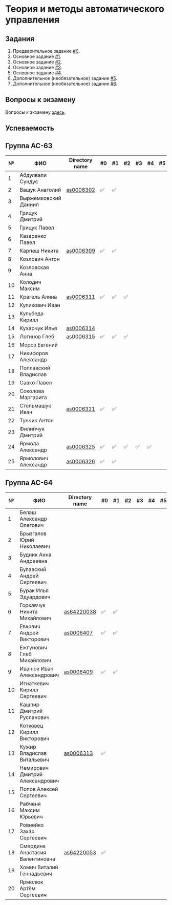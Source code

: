 # Теория и методы автоматического управления

## Задания

1. Предварительное задание [#0](./tasks/task_00/readme.md).
2. Основное задание [#1](./tasks/task_01/readme.md).
3. Основное задание [#2](./tasks/task_02/readme.md).
4. Основное задание [#3](./tasks/task_03/readme.md).
5. Основное задание [#4](./tasks/task_04/readme.md).
6. Дополнительное (необязательное) задание [#5](./tasks/task_05/readme.md).
7. Дополнительное (необязательное) задание [#6](./tasks/task_06/readme.md).

## Вопросы к экзамену

Вопросы к экзамену [здесь](./tasks/readme.md).

## Успеваемость

## Группа АС-63

| №  | ФИО                            | Directory name               | #0 | #1  | #2 | #3  | #4 | #5 | #6 | Рейтинг | Доклад |
|----|--------------------------------|------------------------------|----|-----|----|-----|----|----|----|---------|--------|
|1| Абдулвали Сундус|||||||||||
|2|Ващук Анатолий|[as0006302](./trunk/as0006302/)|:white_check_mark:|:white_check_mark:||||||||
|3|Выржемковский Даниил||||||||| ||
|4|Грицук Дмитрий|||||||||||
|5|Грицук Павел|||||||||||
|6|Казаренко Павел|||||||||||
|7|Карпеш Никита|[as0006309](./trunk/as0006309/)|:white_check_mark:|:white_check_mark:||||||||
|8|Козлович Антон|||||||||||
|9|Козловская Анна|||||||||||
|10|Колодич Максим|||||||||||
|11|Крагель Алина|[as0006311](./trunk/as0006311/)|:white_check_mark:|:white_check_mark:|:white_check_mark:|||||||
|12|Куликович Иван|||||||||||
|13|Кульбеда Кирилл|||||||||||
|14|Кухарчук Илья|[as0006314](trunk/as0006314)||||||||||
|15|Логинов Глеб|[as0006315](./trunk/as0006315/)|:white_check_mark:|:white_check_mark:|:white_check_mark:||||:white_check_mark:|||
|16|Мороз Евгений|||||||||||
|17|Никифоров Александр|||||||||||
|18|Поплавский Владислав|||||||||||
|19|Савко Павел|||||||||||
|20|Соколова Маргарита|||||||||||
|21|Стельмашук Иван|[as0006321](./trunk/as0006321/)|:white_check_mark:|:white_check_mark:||||||||||
|22|Тунчик Антон|||||||||||
|23|Филипчук Дмитрий|||||||||||
|24|Ярмола Александр|[as0006325](./trunk/as0006325/)|:white_check_mark:|:white_check_mark:|:white_check_mark:|:white_check_mark:|:white_check_mark:|||||
|25|Ярмолович Александр|[as0006326](./trunk/as0006326/)|:white_check_mark:|:white_check_mark:||||||||

## Группа АС-64

| №  | ФИО                            | Directory name               | #0 | #1  | #2 | #3  | #4 | #5 | #6 | Рейтинг | Доклад |
|----|--------------------------------|----------------------------- |----|-----|----|-----|----|----|----|---------|--------|
|1|Белаш Александр Олегович|||||||||||
|2|Брызгалов Юрий Николаевич|||||||||||
|3|Будник Анна Андреевна|||||||||||
|4|Булавский Андрей Сергеевич|||||||||||
|5|Бурак Илья Эдуардович|||||||||||
|6|Горкавчук Никита Михайлович|[as64220038](./trunk/as64220038/)|:white_check_mark:|:white_check_mark:||||||||
|7|Евкович Андрей Викторович|[as0006407](./trunk/as0006407/)|:white_check_mark:|:white_check_mark:||||||||
|8|Ежгунович Глеб Михайлович|||||||||||
|9|Иванюк Иван Александрович|[as0006409](./trunk/as0006409/)|:white_check_mark:|:white_check_mark:|||||||||
|10|Игнаткевич Кирилл Сергеевич|||||||||||
|11|Кашпир Дмитрий Русланович|||||||||||
|12|Котковец Кирилл Викторович|||||||||||
|13|Кужир Владислав Витальевич|[as0006313](./trunk/as0006413/)|:white_check_mark:|||||||||
|14|Немирович Дмитрий Александрович|||||||||||
|15|Попов Алексей Сергеевич|||||||||||
|16|Рабченя Максим Юрьевич|||||||||||
|17|Ровнейко Захар Сергеевич|||||||||||
|18|Смердина Анастасия Валентиновна|[as64220053](./trunk/as64220053/)|:white_check_mark:|||||||||
|19|Хомич Виталий Геннадьевич|||||||||||
|20|Ярмолюк Артём Сергеевич|||||||||||
